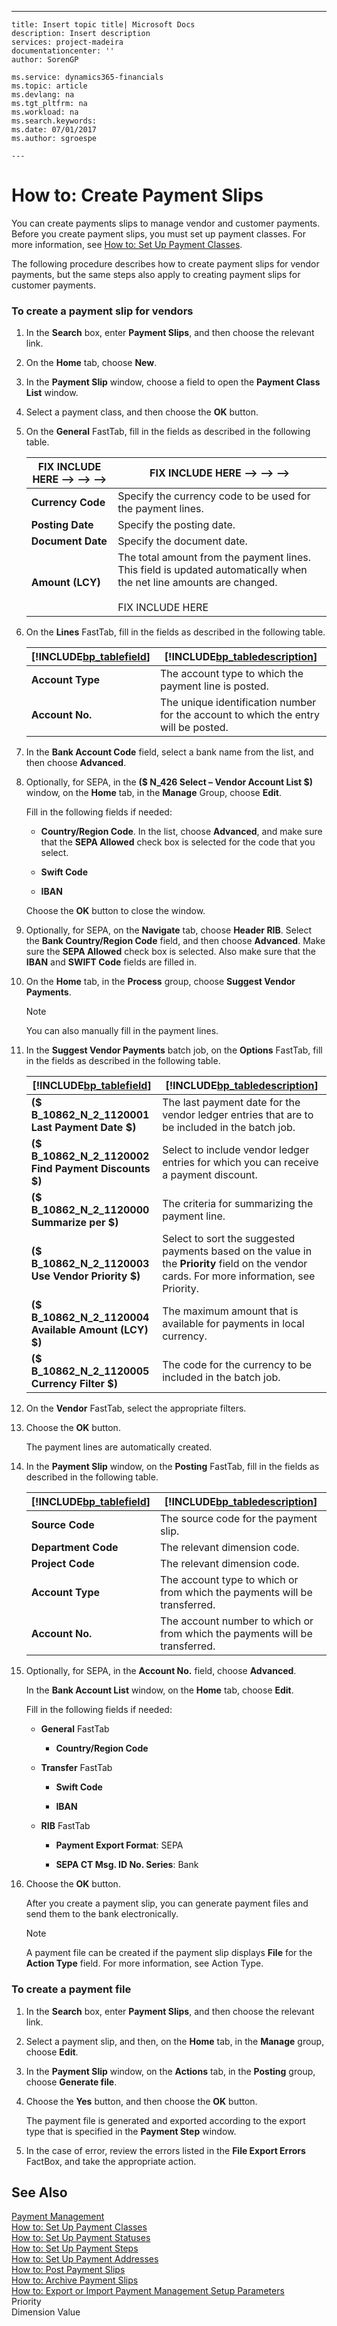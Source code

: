 ---
    title: Insert topic title| Microsoft Docs
    description: Insert description
    services: project-madeira
    documentationcenter: ''
    author: SorenGP

    ms.service: dynamics365-financials
    ms.topic: article
    ms.devlang: na
    ms.tgt_pltfrm: na
    ms.workload: na
    ms.search.keywords:
    ms.date: 07/01/2017
    ms.author: sgroespe

    ---
# How to: Create Payment Slips
You can create payments slips to manage vendor and customer payments. Before you create payment slips, you must set up payment classes. For more information, see [How to: Set Up Payment Classes](../../LocalFunctionalityForMicrosoftDynamicsNav2016/France/how-to-set-up-payment-classes.md).  
  
 The following procedure describes how to create payment slips for vendor payments, but the same steps also apply to creating payment slips for customer payments.  
  
### To create a payment slip for vendors  
  
1.  In the **Search** box, enter **Payment Slips**, and then choose the relevant link.  
  
2.  On the **Home** tab, choose **New**.  
  
3.  In the **Payment Slip** window, choose a field to open the **Payment Class List** window.  
  
4.  Select a payment class, and then choose the **OK** button.  
  
5.  On the **General** FastTab, fill in the fields as described in the following table.  
  
    |FIX INCLUDE HERE<!--FIX INCLUDE HERE<!--FIX INCLUDE HERE<!--FIX INCLUDE HERE<!--[!INCLUDE[bp_tablefield](../../ApplicationDesign/includes/bp_tablefield_md.md)] --> --> --> -->|FIX INCLUDE HERE<!--FIX INCLUDE HERE<!--FIX INCLUDE HERE<!--FIX INCLUDE HERE<!--[!INCLUDE[bp_tabledescription](../../ApplicationDesign/includes/bp_tabledescription_md.md)] --> --> --> -->|  
    |---------------------------------|---------------------------------------|  
    |**Currency Code**|Specify the currency code to be used for the payment lines.|  
    |**Posting Date**|Specify the posting date.|  
    |**Document Date**|Specify the document date.|  
    |**Amount \(LCY\)**|The total amount from the payment lines. This field is updated automatically when the net line amounts are changed.<br /><br /> FIX INCLUDE HERE<!--[!INCLUDE[bp_fieldnoneditable](../../Finance/includes/bp_fieldnoneditable_md.md)] -->|  
  
6.  On the **Lines** FastTab, fill in the fields as described in the following table.  
  
    |[!INCLUDE[bp_tablefield](../../ApplicationDesign/includes/bp_tablefield_md.md)]|[!INCLUDE[bp_tabledescription](../../ApplicationDesign/includes/bp_tabledescription_md.md)]|  
    |---------------------------------|---------------------------------------|  
    |**Account Type**|The account type to which the payment line is posted.|  
    |**Account No.**|The unique identification number for the account to which the entry will be posted.|  
  
7.  In the **Bank Account Code** field, select a bank name from the list, and then choose **Advanced**.  
  
8.  Optionally, for SEPA, in the **\($ N\_426 Select – Vendor Account List $\)** window, on the **Home** tab, in the **Manage** Group, choose **Edit**.  
  
     Fill in the following fields if needed:  
  
    -   **Country\/Region Code**. In the list, choose **Advanced**, and make sure that the **SEPA Allowed** check box is selected for the code that you select.  
  
    -   **Swift Code**  
  
    -   **IBAN**  
  
     Choose the **OK** button to close the window.  
  
9. Optionally, for SEPA, on the **Navigate** tab, choose **Header RIB**. Select the **Bank Country\/Region Code** field, and then choose **Advanced**. Make sure the **SEPA Allowed** check box is selected. Also make sure that the **IBAN** and **SWIFT Code** fields are filled in.  
  
10. On the **Home** tab, in the **Process** group, choose **Suggest Vendor Payments**.  
  
    > [!NOTE]  
    >  You can also manually fill in the payment lines.  
  
11. In the **Suggest Vendor Payments** batch job, on the **Options** FastTab, fill in the fields as described in the following table.  
  
    |[!INCLUDE[bp_tablefield](../../ApplicationDesign/includes/bp_tablefield_md.md)]|[!INCLUDE[bp_tabledescription](../../ApplicationDesign/includes/bp_tabledescription_md.md)]|  
    |---------------------------------|---------------------------------------|  
    |**\($ B\_10862\_N\_2\_1120001 Last Payment Date $\)**|The last payment date for the vendor ledger entries that are to be included in the batch job.|  
    |**\($ B\_10862\_N\_2\_1120002 Find Payment Discounts $\)**|Select to include vendor ledger entries for which you can receive a payment discount.|  
    |**\($ B\_10862\_N\_2\_1120000 Summarize per $\)**|The criteria for summarizing the payment line.|  
    |**\($ B\_10862\_N\_2\_1120003 Use Vendor Priority $\)**|Select to sort the suggested payments based on the value in the **Priority** field on the vendor cards. For more information, see Priority.|  
    |**\($ B\_10862\_N\_2\_1120004 Available Amount \(LCY\) $\)**|The maximum amount that is available for payments in local currency.|  
    |**\($ B\_10862\_N\_2\_1120005 Currency Filter $\)**|The code for the currency to be included in the batch job.|  
  
12. On the **Vendor** FastTab, select the appropriate filters.  
  
13. Choose the **OK** button.  
  
     The payment lines are automatically created.  
  
14. In the **Payment Slip** window, on the **Posting** FastTab, fill in the fields as described in the following table.  
  
    |[!INCLUDE[bp_tablefield](../../ApplicationDesign/includes/bp_tablefield_md.md)]|[!INCLUDE[bp_tabledescription](../../ApplicationDesign/includes/bp_tabledescription_md.md)]|  
    |---------------------------------|---------------------------------------|  
    |**Source Code**|The source code for the payment slip.|  
    |**Department Code**|The relevant dimension code.|  
    |**Project Code**|The relevant dimension code.|  
    |**Account Type**|The account type to which or from which the payments will be transferred.|  
    |**Account No.**|The account number to which or from which the payments will be transferred.|  
  
15. Optionally, for SEPA, in the **Account No.** field, choose **Advanced**.  
  
     In the **Bank Account List** window, on the **Home** tab, choose **Edit**.  
  
     Fill in the following fields if needed:  
  
    -   **General** FastTab  
  
        -   **Country\/Region Code**  
  
    -   **Transfer**  FastTab  
  
        -   **Swift Code**  
  
        -   **IBAN**  
  
    -   **RIB** FastTab  
  
        -   **Payment Export Format**: SEPA  
  
        -   **SEPA CT Msg. ID No. Series**: Bank  
  
16. Choose the **OK** button.  
  
     After you create a payment slip, you can generate payment files and send them to the bank electronically.  
  
    > [!NOTE]  
    >  A payment file can be created if the payment slip displays **File** for the **Action Type** field. For more information, see Action Type.  
  
### To create a payment file  
  
1.  In the **Search** box, enter **Payment Slips**, and then choose the relevant link.  
  
2.  Select a payment slip, and then, on the **Home** tab, in the **Manage** group, choose **Edit**.  
  
3.  In the **Payment Slip** window, on the **Actions** tab, in the **Posting** group, choose **Generate file**.  
  
4.  Choose the **Yes** button, and then choose the **OK** button.  
  
     The payment file is generated and exported according to the export type that is specified in the **Payment Step** window.  
  
5.  In the case of error, review the errors listed in the **File Export Errors** FactBox, and take the appropriate action.  
  
## See Also  
 [Payment Management](../../LocalFunctionalityForMicrosoftDynamicsNav2016/France/payment-management.md)   
 [How to: Set Up Payment Classes](../../LocalFunctionalityForMicrosoftDynamicsNav2016/France/how-to-set-up-payment-classes.md)   
 [How to: Set Up Payment Statuses](../../LocalFunctionalityForMicrosoftDynamicsNav2016/France/how-to-set-up-payment-statuses.md)   
 [How to: Set Up Payment Steps](../../LocalFunctionalityForMicrosoftDynamicsNav2016/France/how-to-set-up-payment-steps.md)   
 [How to: Set Up Payment Addresses](../../LocalFunctionalityForMicrosoftDynamicsNav2016/France/how-to-set-up-payment-addresses.md)   
 [How to: Post Payment Slips](../../LocalFunctionalityForMicrosoftDynamicsNav2016/France/how-to-post-payment-slips.md)   
 [How to: Archive Payment Slips](../../LocalFunctionalityForMicrosoftDynamicsNav2016/France/how-to-archive-payment-slips.md)   
 [How to: Export or Import Payment Management Setup Parameters](../../LocalFunctionalityForMicrosoftDynamicsNav2016/France/how-to-export-or-import-payment-management-setup-parameters.md)   
 Priority   
 Dimension Value